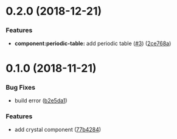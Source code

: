 <a name="0.2.0"></a>
# 0.2.0 (2018-12-21)

### Features

* **component:periodic-table:** add periodic table ([#3](https://github.com/matai-tech/matai-pro/issues/3)) ([2ce768a](https://github.com/matai-tech/matai-pro/commit/2ce768a))



<a name="0.1.0"></a>
# 0.1.0 (2018-11-21)


### Bug Fixes

* build error ([b2e5da1](https://github.com/matai-tech/matai-pro/commit/b2e5da1))


### Features

* add crystal component ([77b4284](https://github.com/matai-tech/matai-pro/commit/77b4284))



